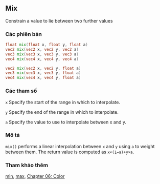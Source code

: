 ## Mix
Constrain a value to lie between two further values

### Các phiên bản
```glsl
float mix(float x, float y, float a)  
vec2 mix(vec2 x, vec2 y, vec2 a)  
vec3 mix(vec3 x, vec3 y, vec3 a)  
vec4 mix(vec4 x, vec4 y, vec4 a)

vec2 mix(vec2 x, vec2 y, float a)  
vec3 mix(vec3 x, vec3 y, float a)  
vec4 mix(vec4 x, vec4 y, float a)
```

### Các tham số
```x``` Specify the start of the range in which to interpolate.

```y``` Specify the end of the range in which to interpolate.

```a``` Specify the value to use to interpolate between x and y.

### Mô tả
```mix()``` performs a linear interpolation between ```x``` and ```y``` using ```a``` to weight between them. The return value is computed as ```x×(1−a)+y×a```.

<div class="codeAndCanvas" data="../06/mix.frag"></div>

<div class="codeAndCanvas" data="../06/gradient.frag"></div>

### Tham khảo thêm

[min](/glossary/?lan=vi&search=min), [max](/glossary/?lan=vi&search=max), [Chapter 06: Color](/06/)
